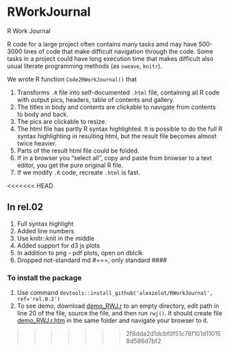 RWorkJournal
============

R Work Journal

R code for a large project often contains many tasks  amd may have 500-3000 lines of code that make difficult navigation through the code. Some tasks in a project could have long execution time that makes difficult also usual  literate programming methods (as `sweave`, `knitr`).

We wrote R function `Code2RWorkJournal()` that

1.  Transforms  `.R` file into  self-documented  `.html` file, containing all R code with output pics, headers, table of contents and gallery. 
2.  The titles in body and contents are clickable to navigate from contents to body and back. 
3.  The pics are clickable to resize. 
4.  The html file has partly R syntax highlighted.  It is possible to do the full R syntax highlighting in resulting html, but the result file becomes almost twice heavier. 
5.  Parts of the result html file could be folded. 
6.  If in a browser you “select all”, copy and paste from browser to a text editor,   you get the pure original R file. 
7.  If we modify `.R` code,   recreate `.html` is fast. 


<<<<<<< HEAD
## In rel.02

1. Full syntax highlight
2. Added line numbers
3. Use knitr::knit in the middle
4. Added support for d3 js plots
5. In addition to png - pdf plots, open on dblclk
6. Dropped not-standard md #===, only standard  ####


### To install the package 

1. Use command `devtools::install_github('alexzolot/RWorkJournal', ref='rel.0.2')` 
2. To see demo, download [demo_RWJ.r](http://alexzolot.github.io/RWJ/demo_RWJ.r) to an empty directory, edit path in line 20 of the file, source the file, and then run `rwj()`. It should create file [demo_RWJ.r.htm](http://alexzolot.github.io/RWJ/demo_RWJ.r.htm) in the same folder and navigate your browser to it.


>>>>>>> 2f8dda2d1dcbf0f51c78f101d110158d586d7bf2
